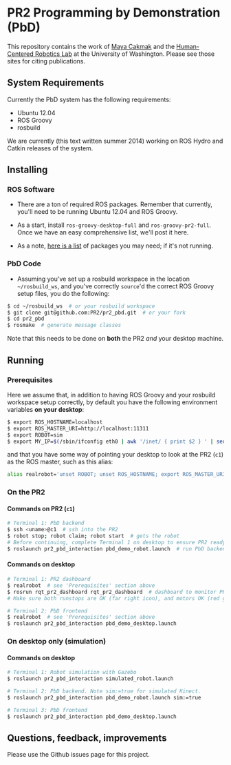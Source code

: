 # PR2 Programming by Demonstration (PbD)

This repository contains the work of [Maya Cakmak](http://www.mayacakmak.com/) and the [Human-Centered Robotics Lab](https://sites.google.com/site/humancenteredrobotics/) at the University of Washington. Please see those sites for citing publications.



## System Requirements
Currently the PbD system has the following requirements:

- Ubuntu 12.04
- ROS Groovy
- rosbuild

We are currently (this text written summer 2014) working on ROS Hydro and Catkin releases of the system.



## Installing

### ROS Software
- There are a ton of required ROS packages. Remember that currently, you'll need to be running Ubuntu 12.04 and ROS Groovy.

- As a start, install `ros-groovy-desktop-full` and `ros-groovy-pr2-full`. Once we have an easy comprehensive list, we'll post it here.

- As a note, [here is a list](https://gist.github.com/mbforbes/a1580f5434e35c597108) of packages you may need; if it's not running.

### PbD Code
- Assuming you've set up a rosbuild workspace in the location `~/rosbuild_ws`, and you've correctly `source`'d the correct ROS Groovy setup files, you do the following:

```bash
$ cd ~/rosbuild_ws  # or your rosbuild workspace
$ git clone git@github.com:PR2/pr2_pbd.git  # or your fork
$ cd pr2_pbd
$ rosmake  # generate message classes
```

Note that this needs to be done on **both** the PR2 _and_ your desktop machine.



## Running

### Prerequisites
Here we assume that, in addition to having ROS Groovy and your rosbuild workspace setup correctly, by default you have the following environment variables **on your desktop**:

```bash
$ export ROS_HOSTNAME=localhost
$ export ROS_MASTER_URI=http://localhost:11311
$ export ROBOT=sim
$ export MY_IP=$(/sbin/ifconfig eth0 | awk '/inet/ { print $2 } ' | sed -e s/addr://)
```

and that you have some way of pointing your desktop to look at the PR2 (`c1`) as the ROS master, such as this alias:

```bash
alias realrobot='unset ROBOT; unset ROS_HOSTNAME; export ROS_MASTER_URI=http://c1:11311; export ROS_IP=$MY_IP'
```

### On the PR2

#### Commands on PR2 (`c1`)
```bash
# Terminal 1: PbD backend
$ ssh <uname>@c1  # ssh into the PR2
$ robot stop; robot claim; robot start  # gets the robot
# Before continuing, complete Terminal 1 on desktop to ensure PR2 ready.
$ roslaunch pr2_pbd_interaction pbd_demo_robot.launch  # run PbD backend
```
#### Commands on desktop
```bash
# Terminal 1: PR2 dashboard
$ realrobot  # see 'Prerequisites' section above
$ rosrun rqt_pr2_dashboard rqt_pr2_dashboard  # dashboard to monitor PR2
# Make sure both runstops are OK (far right icon), and motors OK (red gear icon)

# Terminal 2: PbD frontend
$ realrobot  # see 'Prerequisites' section above
$ roslaunch pr2_pbd_interaction pbd_demo_desktop.launch
```

### On desktop only (simulation)

#### Commands on desktop

```bash
# Terminal 1: Robot simulation with Gazebo
$ roslaunch pr2_pbd_interaction simulated_robot.launch

# Terminal 2: PbD backend. Note sim:=true for simulated Kinect.
$ roslaunch pr2_pbd_interaction pbd_demo_robot.launch sim:=true

# Terminal 3: PbD frontend
$ roslaunch pr2_pbd_interaction pbd_demo_desktop.launch
```

## Questions, feedback, improvements
Please use the Github issues page for this project.
